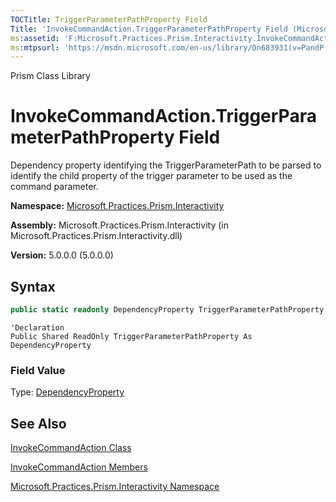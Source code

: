 ```yaml
---
TOCTitle: TriggerParameterPathProperty Field
Title: 'InvokeCommandAction.TriggerParameterPathProperty Field (Microsoft.Practices.Prism.Interactivity)'
ms:assetid: 'F:Microsoft.Practices.Prism.Interactivity.InvokeCommandAction.TriggerParameterPathProperty'
ms:mtpsurl: 'https://msdn.microsoft.com/en-us/library/Dn683931(v=PandP.50)'
---
```


Prism Class Library

# InvokeCommandAction.TriggerParameterPathProperty Field

Dependency property identifying the TriggerParameterPath to be parsed to identify the child property of the trigger parameter to be used as the command parameter.

**Namespace:** [Microsoft.Practices.Prism.Interactivity](https://msdn.microsoft.com/en-us/library/microsoft.practices.prism.interactivity(v=pandp.50))

**Assembly:** Microsoft.Practices.Prism.Interactivity (in Microsoft.Practices.Prism.Interactivity.dll)

**Version:** 5.0.0.0 (5.0.0.0)

## Syntax

```C#
public static readonly DependencyProperty TriggerParameterPathProperty
```
```VB
'Declaration
Public Shared ReadOnly TriggerParameterPathProperty As DependencyProperty
```

### Field Value

Type: [DependencyProperty](http://msdn.microsoft.com/en-us/library/ms589318)

## See Also

[InvokeCommandAction Class](https://msdn.microsoft.com/en-us/library/microsoft.practices.prism.interactivity.invokecommandaction(v=pandp.50))

[InvokeCommandAction Members](https://msdn.microsoft.com/en-us/library/microsoft.practices.prism.interactivity.invokecommandaction_members(v=pandp.50))

[Microsoft.Practices.Prism.Interactivity Namespace](https://msdn.microsoft.com/en-us/library/microsoft.practices.prism.interactivity(v=pandp.50))
